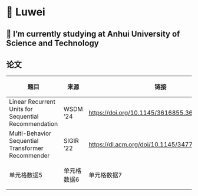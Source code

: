 

<!--
**2023201123/2023201123** is a ✨ _special_ ✨ repository because its `README.md` (this file) appears on your GitHub profile.

Here are some ideas to get you started:

- 🔭 I’m currently working on ...
- 🌱 I’m currently learning ...
- 👯 I’m looking to collaborate on ...
- 🤔 I’m looking for help with ...
- 💬 Ask me about ...
- 📫 How to reach me: ...
- 😄 Pronouns: ...
- ⚡ Fun fact: ...
-->


# 🌱 Luwei 
  
## 🔭 I’m currently studying at Anhui University of Science and Technology
  
<!-- 其他内容 -->  
  
## 论文
  

  
| 题目        | 来源        | 链接        | 复现代码        |  
| ---------- | ---------- | ---------- | ---------- |  
| Linear Recurrent Units for Sequential Recommendation | WSDM ’24 | https://doi.org/10.1145/3616855.3635760 | 单元格数据8 |  
| Multi-Behavior Sequential Transformer Recommender | SIGIR ’22 | https://dl.acm.org/doi/10.1145/3477495.3532023 | mb-str-main |  
| 单元格数据5 | 单元格数据6 | 单元格数据7 | 单元格数据8 |  

  
